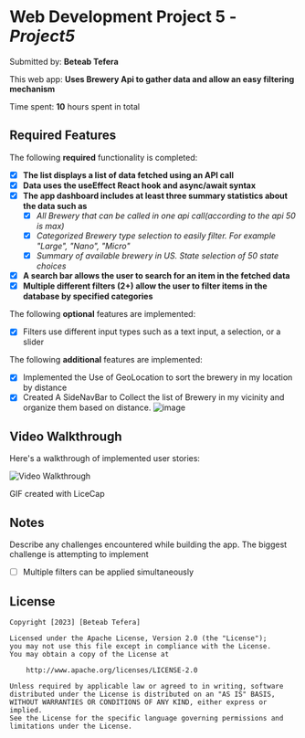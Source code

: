 # Web Development Project 5 - *Project5*

Submitted by: **Beteab Tefera**

This web app: **Uses Brewery Api to gather data and allow an easy filtering mechanism**

Time spent: **10** hours spent in total

## Required Features

The following **required** functionality is completed:

- [x] **The list displays a list of data fetched using an API call**
- [x] **Data uses the useEffect React hook and async/await syntax**
- [x] **The app dashboard includes at least three summary statistics about the data such as**
  - [x] *All Brewery that can be called in one api call(according to the api 50 is max)*
  - [x] *Categorized Brewery type selection to easily filter. For example "Large", "Nano", "Micro"*
  - [x] *Summary of available brewery in US. State selection of 50 state choices*
- [x] **A search bar allows the user to search for an item in the fetched data**
- [x] **Multiple different filters (2+) allow the user to filter items in the database by specified categories**

The following **optional** features are implemented:
- [x] Filters use different input types such as a text input, a selection, or a slider

The following **additional** features are implemented:
* [x] Implemented the Use of GeoLocation to sort the brewery in my location by distance
* [x] Created A SideNavBar to Collect the list of Brewery in my vicinity and organize them based on distance. 
![image](https://user-images.githubusercontent.com/88134569/228113664-3196c9fa-ff2d-403f-b32b-93948b92c8f7.png)

## Video Walkthrough

Here's a walkthrough of implemented user stories:

<img src='https://github.com/BeteabTefera/CodePathProject5/blob/main/Walkthrough.gif' title='Video Walkthrough' width='' alt='Video Walkthrough' />

<!-- Replace this with whatever GIF tool you used! -->
GIF created with LiceCap 
<!-- Recommended tools:
[Kap](https://getkap.co/) for macOS
[ScreenToGif](https://www.screentogif.com/) for Windows
[peek](https://github.com/phw/peek) for Linux. -->

## Notes

Describe any challenges encountered while building the app.
The biggest challenge is attempting to implement
- [ ] Multiple filters can be applied simultaneously


## License

    Copyright [2023] [Beteab Tefera]

    Licensed under the Apache License, Version 2.0 (the "License");
    you may not use this file except in compliance with the License.
    You may obtain a copy of the License at

        http://www.apache.org/licenses/LICENSE-2.0

    Unless required by applicable law or agreed to in writing, software
    distributed under the License is distributed on an "AS IS" BASIS,
    WITHOUT WARRANTIES OR CONDITIONS OF ANY KIND, either express or implied.
    See the License for the specific language governing permissions and
    limitations under the License.
